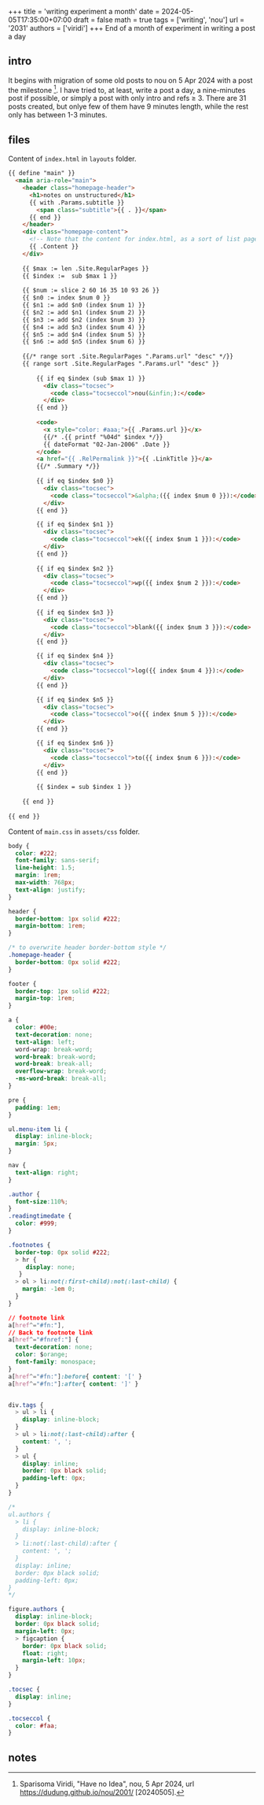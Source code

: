 +++
title = 'writing experiment a month'
date = 2024-05-05T17:35:00+07:00
draft = false
math = true
tags = ['writing', 'nou']
url = '2031'
authors = ['viridi']
+++
End of a month of experiment in writing a post a day <!--more-->


## intro
It begins with migration of some old posts to nou on 5 Apr 2024 with a post the milestone [^viridi_2024]. I have tried to, at least, write a post a day, a nine-minutes post if possible, or simply a post with only intro and refs &ge; 3. There are 31 posts created, but onlye few of them have 9 minutes length, while the rest only has between 1-3 minutes.


## files
Content of `index.html` in `layouts` folder.
```html
{{ define "main" }}
  <main aria-role="main">
    <header class="homepage-header">
      <h1>notes on unstructured</h1>
      {{ with .Params.subtitle }}
        <span class="subtitle">{{ . }}</span>
      {{ end }}
    </header>
    <div class="homepage-content">
      <!-- Note that the content for index.html, as a sort of list page, will pull from content/_index.md -->
      {{ .Content }}
    </div>
    
    {{ $max := len .Site.RegularPages }}
    {{ $index :=  sub $max 1 }}
    
    {{ $num := slice 2 60 16 35 10 93 26 }}
    {{ $n0 := index $num 0 }}
    {{ $n1 := add $n0 (index $num 1) }}
    {{ $n2 := add $n1 (index $num 2) }}
    {{ $n3 := add $n2 (index $num 3) }}
    {{ $n4 := add $n3 (index $num 4) }}
    {{ $n5 := add $n4 (index $num 5) }}
    {{ $n6 := add $n5 (index $num 6) }}
    
    {{/* range sort .Site.RegularPages ".Params.url" "desc" */}}
    {{ range sort .Site.RegularPages ".Params.url" "desc" }}
        
        {{ if eq $index (sub $max 1) }}
          <div class="tocsec">
            <code class="tocseccol">nou(&infin;):</code> 
          </div>
        {{ end }}
        
        <code>
          <x style="color: #aaa;">{{ .Params.url }}</x>
          {{/* .{{ printf "%04d" $index */}}
          {{ dateFormat "02-Jan-2006" .Date }}
        </code>
        <a href="{{ .RelPermalink }}">{{ .LinkTitle }}</a>
        {{/* .Summary */}}
        
        {{ if eq $index $n0 }}
          <div class="tocsec">
            <code class="tocseccol">&alpha;({{ index $num 0 }}):</code>
          </div>
        {{ end }}

        {{ if eq $index $n1 }}
          <div class="tocsec">
            <code class="tocseccol">ek({{ index $num 1 }}):</code>
          </div>
        {{ end }}
        
        {{ if eq $index $n2 }}
          <div class="tocsec">
            <code class="tocseccol">wp({{ index $num 2 }}):</code>
          </div>
        {{ end }}
        
        {{ if eq $index $n3 }}
          <div class="tocsec">
            <code class="tocseccol">blank({{ index $num 3 }}):</code>
          </div>
        {{ end }}

        {{ if eq $index $n4 }}
          <div class="tocsec">
            <code class="tocseccol">log({{ index $num 4 }}):</code>
          </div>
        {{ end }}

        {{ if eq $index $n5 }}
          <div class="tocsec">
            <code class="tocseccol">o({{ index $num 5 }}):</code>
          </div>
        {{ end }}

        {{ if eq $index $n6 }}
          <div class="tocsec">
            <code class="tocseccol">to({{ index $num 6 }}):</code> 
          </div>
        {{ end }}
        
        {{ $index = sub $index 1 }}
        
    {{ end }}
   
{{ end }}
```

Content of `main.css` in `assets/css` folder.
```css
body {
  color: #222;
  font-family: sans-serif;
  line-height: 1.5;
  margin: 1rem;
  max-width: 768px;
  text-align: justify;
}

header {
  border-bottom: 1px solid #222;
  margin-bottom: 1rem;
}

/* to overwrite header border-bottom style */
.homepage-header {
  border-bottom: 0px solid #222;
}

footer {
  border-top: 1px solid #222;
  margin-top: 1rem;
}

a {
  color: #00e;
  text-decoration: none;
  text-align: left;
  word-wrap: break-word;
  word-break: break-word;
  word-break: break-all;
  overflow-wrap: break-word;
  -ms-word-break: break-all;
}

pre {
  padding: 1em;
}

ul.menu-item li {
  display: inline-block;
  margin: 5px;
}

nav {
  text-align: right;
}

.author {
  font-size:110%;
}
.readingtimedate {
  color: #999;
}

.footnotes {
  border-top: 0px solid #222;
  > hr {
     display: none;
   }
  > ol > li:not(:first-child):not(:last-child) {
    margin: -1em 0;
  }
}

// footnote link
a[href^="#fn:"],
// Back to footnote link
a[href^="#fnref:"] {
  text-decoration: none;
  color: $orange;
  font-family: monospace;
}
a[href^="#fn:"]:before{ content: '[' }
a[href^="#fn:"]:after{ content: ']' }


div.tags {
  > ul > li {
    display: inline-block;
  }
  > ul > li:not(:last-child):after {
    content: ', ';
  }
  > ul {
    display: inline;
    border: 0px black solid;
    padding-left: 0px;
  }
}

/*
ul.authors {
  > li {
    display: inline-block;
  }
  > li:not(:last-child):after {
    content: ', ';
  }
  display: inline;
  border: 0px black solid;
  padding-left: 0px;
}
*/

figure.authors {
  display: inline-block;
  border: 0px black solid;
  margin-left: 0px;
  > figcaption {
    border: 0px black solid;
    float: right;
    margin-left: 10px;
  }
}

.tocsec {
  display: inline;
}

.tocseccol {
  color: #faa;
}
```


## notes
[^viridi_2024]: Sparisoma Viridi, "Have no Idea", nou, 5 Apr 2024, url https://dudung.github.io/nou/2001/ [20240505].
